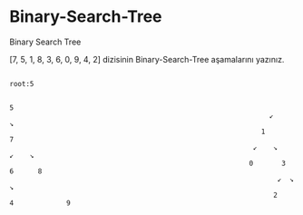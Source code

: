 # Binary-Search-Tree
Binary Search Tree

[7, 5, 1, 8, 3, 6, 0, 9, 4, 2] dizisinin Binary-Search-Tree aşamalarını yazınız.

                                                                       root:5
                                                                       
                                                                          5
                                                                    ↙          ↘
                                                                  1              7
                                                                ↙    ↘        ↙    ↘
                                                               0       3      6      8 
                                                                      ↙  ↘            ↘
                                                                     2     4             9  

